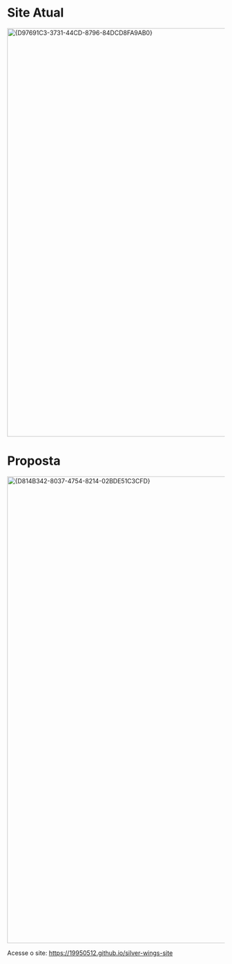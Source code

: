 # Site Atual

<img width="1905" height="945" alt="{D97691C3-3731-44CD-8796-84DCD8FA9AB0}" src="https://github.com/user-attachments/assets/e1679ccc-7dec-4f1e-9a7e-7e782975b3fb" />


# Proposta
<img width="1816" height="1080" alt="{D814B342-8037-4754-8214-02BDE51C3CFD}" src="https://github.com/user-attachments/assets/4dbcf103-af87-42b5-a1e5-78ae97946fd1" />

Acesse o site: https://19950512.github.io/silver-wings-site
